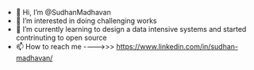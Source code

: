 - 👋 Hi, I’m @SudhanMadhavan
- 👀 I’m interested in doing challenging works
- 🌱 I’m currently learning to design a data intensive systems and started contrinuting to open source
- 📫 How to reach me  ---->>> https://www.linkedin.com/in/sudhan-madhavan/
